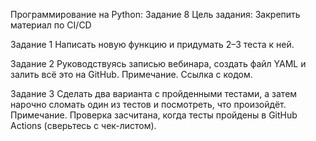 Программирование на Python: Задание 8
Цель задания: Закрепить материал по CI/CD

Задание 1
Написать новую функцию и придумать 2–3 теста к ней.

Задание 2
Руководствуясь записью вебинара, создать файл YAML и залить всё это на
GitHub.
Примечание. Ссылка с кодом.

Задание 3
Сделать два варианта с пройденными тестами, а затем нарочно сломать один
из тестов и посмотреть, что произойдёт.
Примечание. Проверка засчитана, когда тесты пройдены в GitHub Actions
(сверьтесь с чек-листом).
